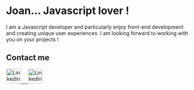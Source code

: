 # Joan... Javascript lover !

I am a Javascript developer and particularly enjoy front-end development and creating unique user experiences.
I am looking forward to working with you on your projects !

## Contact me

<a href="https://www.linkedin.com/in/joan-vandenbulcke/" target="_blank"><img src="https://cdn-icons-png.flaticon.com/512/3938/3938061.png" alt="Linkedin" style="width: 40px;">&nbsp;&nbsp;&nbsp;&nbsp;&nbsp;</a><a href="mailto:vandenbulckejoan@gmail.com" target="_blank"><img src="https://cdn-icons-png.flaticon.com/512/732/732200.png" alt="Linkedin" style="width: 40px;"></a>

<!--
**joan-vandenbulcke/joan-vandenbulcke** is a ✨ _special_ ✨ repository because its `README.md` (this file) appears on your GitHub profile.

Here are some ideas to get you started:

- 🔭 I’m currently working on ...
- 🌱 I’m currently learning ...
- 👯 I’m looking to collaborate on ...
- 🤔 I’m looking for help with ...
- 💬 Ask me about ...
- 📫 How to reach me: ...
- 😄 Pronouns: ...
- ⚡ Fun fact: ...
-->
